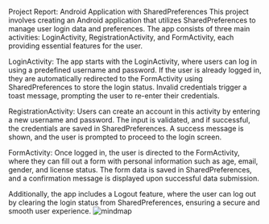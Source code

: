 Project Report: Android Application with SharedPreferences
This project involves creating an Android application that utilizes SharedPreferences to manage user login data and preferences. The app consists of three main activities: LoginActivity, RegistrationActivity, and FormActivity, each providing essential features for the user.

LoginActivity: The app starts with the LoginActivity, where users can log in using a predefined username and password. If the user is already logged in, they are automatically redirected to the FormActivity using SharedPreferences to store the login status. Invalid credentials trigger a toast message, prompting the user to re-enter their credentials.

RegistrationActivity: Users can create an account in this activity by entering a new username and password. The input is validated, and if successful, the credentials are saved in SharedPreferences. A success message is shown, and the user is prompted to proceed to the login screen.

FormActivity: Once logged in, the user is directed to the FormActivity, where they can fill out a form with personal information such as age, email, gender, and license status. The form data is saved in SharedPreferences, and a confirmation message is displayed upon successful data submission.

Additionally, the app includes a Logout feature, where the user can log out by clearing the login status from SharedPreferences, ensuring a secure and smooth user experience.
![mindmap](https://github.com/user-attachments/assets/102a8903-b261-4556-a213-194c1f38ade0)
